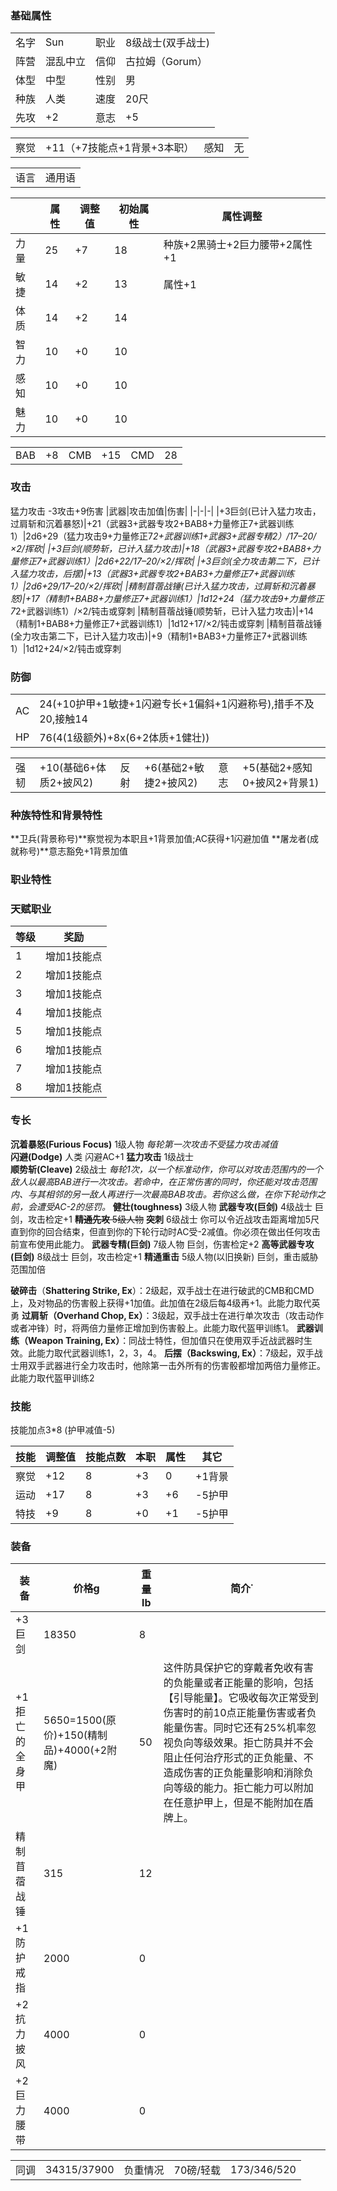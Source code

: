 




### 基础属性 ###
<table>
    <tr>
        <td>名字</td>
        <td>Sun</td>
        <td>职业</td>
        <td>8级战士(双手战士)</td>
    </tr>
    <tr>
        <td>阵营</td>
        <td>混乱中立</td>
        <td>信仰</td>
        <td>古拉姆（Gorum）</td>
    </tr>
    <tr>
        <td>体型</td>
        <td>中型</td>
        <td>性别</td>       
        <td>男</td>
    </tr>
    <tr>
        <td>种族</td>
        <td>人类</td>
        <td>速度</td>
        <td>20尺</td>
    </tr>
    <tr>
        <td>先攻</td>
        <td>+2</td>
        <td>意志</td>
        <td>+5</td>
    </tr>
</table>
<table>
    <tr>
        <td>察觉</td>
        <td>+11（+7技能点+1背景+3本职）</td>
        <td>感知</td>
        <td>无</td>
    </tr>
</table>
<table>
    <tr>
        <td>语言</td>
        <td>通用语</td>
    </tr>
</table>

||属性|调整值|初始属性|属性调整|
|-|-|-|-|-|
|力量|25|+7|18|种族+2黑骑士+2巨力腰带+2属性+1|
|敏捷|14|+2|13|属性+1|
|体质|14|+2|14|
|智力|10|+0|10|
|感知|10|+0|10|
|魅力|10|+0|10|
<table>
    <tr>
        <td>BAB</td>
        <td>+8</td>
        <td>CMB</td>
        <td>+15</td>
        <td>CMD</td>
        <td>28</td>
    </tr>
</table>

### 攻击 ###
猛力攻击 -3攻击+9伤害
|武器|攻击加值|伤害|
|-|-|-|
|+3巨剑(已计入猛力攻击，过肩斩和沉着暴怒)|+21（武器3+武器专攻2+BAB8+力量修正7+武器训练1）|2d6+29（猛力攻击9+力量修正7*2+武器训练1+武器3+武器专精2）/17–20/×2/挥砍|
|+3巨剑(顺势斩，已计入猛力攻击)|+18（武器3+武器专攻2+BAB8+力量修正7+武器训练1）|2d6+22/17–20/×2/挥砍|
|+3巨剑(全力攻击第二下，已计入猛力攻击，后摆)|+13（武器3+武器专攻2+BAB3+力量修正7+武器训练1）|2d6+29/17–20/×2/挥砍|
|精制苜蓿战锤(已计入猛力攻击，过肩斩和沉着暴怒)|+17（精制1+BAB8+力量修正7+武器训练1）|1d12+24（猛力攻击9+力量修正7*2+武器训练1）/×2/钝击或穿刺
|精制苜蓿战锤(顺势斩，已计入猛力攻击)|+14（精制1+BAB8+力量修正7+武器训练1）|1d12+17/×2/钝击或穿刺
|精制苜蓿战锤(全力攻击第二下，已计入猛力攻击)|+9（精制1+BAB3+力量修正7+武器训练1）|1d12+24/×2/钝击或穿刺
### 防御 ###  
<table>
    <tr>
        <td>AC</td>
        <td>24(+10护甲+1敏捷+1闪避专长+1偏斜+1闪避称号),措手不及20,接触14</td>
    </tr>
    <tr>
        <td>HP</td>
        <td>76(4(1级额外)+8x(6+2体质+1健壮))</td>
    </tr>
</table>
<table>
    <tr>
        <td>强韧</td>
        <td>+10(基础6+体质2+披风2)</td>
        <td>反射</td>
        <td>+6(基础2+敏捷2+披风2)</td>
        <td>意志</td>
        <td>+5(基础2+感知0+披风2+背景1)</td>
    </tr>
</table>

### 种族特性和背景特性 ###  
**卫兵(背景称号)**察觉视为本职且+1背景加值;AC获得+1闪避加值
**屠龙者(成就称号)**意志豁免+1背景加值

### 职业特性 ###

### 天赋职业
| 等级         | 奖励          |
| --- | ------------------ |
| 1 | 增加1技能点 |
| 2 | 增加1技能点 |
| 3 | 增加1技能点 |
| 4 | 增加1技能点 |
| 5 | 增加1技能点 |
| 6 | 增加1技能点 |
| 7 | 增加1技能点 |
| 8 | 增加1技能点 |

### 专长 ###
**沉着暴怒(Furious Focus)**  1级人物 *每轮第一次攻击不受猛力攻击减值*  
**闪避(Dodge)** 人类 闪避AC+1
**猛力攻击** 1级战士  
**顺势斩(Cleave)**  2级战士 *每轮1次，以一个标准动作，你可以对攻击范围内的一个敌人以最高BAB进行一次攻击。若命中，在正常伤害的同时，你还能对攻击范围内、与其相邻的另一敌人再进行一次最高BAB攻击。若你这么做，在你下轮动作之前，会遭受AC-2的惩罚。*
**健壮(toughness)** 3级人物
**武器专攻(巨剑)** 4级战士 巨剑，攻击检定+1
~~**精通先攻** 5级人物~~
**突刺** 6级战士 你可以令近战攻击距离增加5尺直到你的回合结束，但直到你的下轮行动时AC受-2减值。你必须在做出任何攻击前宣布使用此能力。
**武器专精(巨剑)** 7级人物 巨剑，伤害检定+2
**高等武器专攻(巨剑)** 8级战士 巨剑，攻击检定+1
**精通重击** 5级人物(以旧换新) 巨剑，重击威胁范围加倍



**破碎击**（****Shattering Strike, Ex****）：2级起，双手战士在进行破武的CMB和CMD上，及对物品的伤害骰上获得+1加值。此加值在2级后每4级再+1。此能力取代英勇
**过肩斩（****Overhand Chop, Ex****）**：3级起，双手战士在进行单次攻击（攻击动作或者冲锋）时，将两倍力量修正增加到伤害骰上。此能力取代盔甲训练1。
**武器训练（****Weapon Training, Ex****）**：同战士特性，但加值只在使用双手近战武器时生效。此能力取代武器训练1，2，3，4。
**后摆（****Backswing, Ex****）**：7级起，双手战士用双手武器进行全力攻击时，他除第一击外所有的伤害骰都增加两倍力量修正。此能力取代盔甲训练2


### 技能 ###
技能加点3*8 (护甲减值-5)

|技能|调整值|技能点数|本职|属性|其它|
|-|-|-|-|-|-|
|察觉|+12|8|+3|0|+1背景|
|运动|+17|8|+3|+6|-5护甲|
|特技|+9|8|+0|+1|-5护甲|

### 装备 ###
|装备|价格g|重量lb|简介˙
|-|-|-|-|
|+3巨剑|18350|8|
|+1拒亡的全身甲|5650=1500(原价)+150(精制品)+4000(+2附魔)|50|这件防具保护它的穿戴者免收有害的负能量或者正能量的影响，包括【引导能量】。它吸收每次正常受到伤害时的前10点正能量伤害或者负能量伤害。同时它还有25%机率忽视负向等级效果。拒亡防具并不会阻止任何治疗形式的正负能量、不造成伤害的正负能量影响和消除负向等级的能力。拒亡能力可以附加在任意护甲上，但是不能附加在盾牌上。
|精制苜蓿战锤|315|12|
|+1防护戒指|2000|0|
|+2抗力披风|4000|0|
|+2巨力腰带|4000|0|

<table>
    <tr>
        <td>同调</td>      
        <td>34315/37900</td>
        <td>负重情况</td>
        <td>70磅/轻载</td>
        <td>173/346/520</td>
    </tr>
</table>